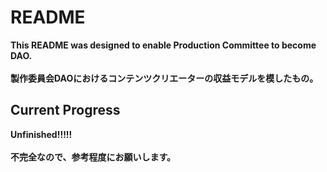 # README
**This README was designed to enable Production Committee to become DAO.**<br><br>
**製作委員会DAOにおけるコンテンツクリエーターの収益モデルを模したもの。**
## Current Progress
**Unfinished!!!!!**<br><br>
**不完全なので、参考程度にお願いします。**
